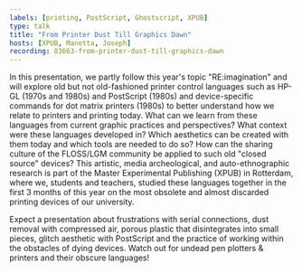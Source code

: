 ```yaml
---
labels: [printing, PostScript, Ghostscript, XPUB]
type: talk
title: "From Printer Dust Till Graphics Dawn"
hosts: [XPUB, Manetta, Joseph]
recording: 83663-from-printer-dust-till-graphics-dawn
---
```


In this presentation, we partly follow this year's topic "RE:imagination"
and will explore old but not old-fashioned printer control languages such
as HP-GL (1970s and 1980s) and PostScript (1980s) and device-specific commands
for dot matrix printers (1980s) to better understand how we relate to printers
and printing today. What can we learn from these languages from current
graphic practices and perspectives? What context were these languages
developed in? Which aesthetics can be created with them today and which
tools are needed to do so? How can the sharing culture of the FLOSS/LGM
community be applied to such old "closed source" devices? This artistic,
media archeological, and auto-ethnographic research is part of the
Master Experimental Publishing (XPUB) in Rotterdam, where we, students and
teachers, studied these languages together in the first 3 months of this
year on the most obsolete and almost discarded printing devices of our university.

Expect a presentation about frustrations with serial connections, dust removal
with compressed air, porous plastic that disintegrates into small pieces,
glitch aesthetic with PostScript and the practice of working within the obstacles
of dying devices. Watch out for undead pen plotters & printers and their
obscure languages!
